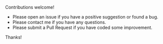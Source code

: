 Contributions welcome!

- Please open an issue if you have a positive suggestion or found a bug.
- Please contact me if you have any questions.
- Please submit a Pull Request if you have coded some improvement. 

Thanks!